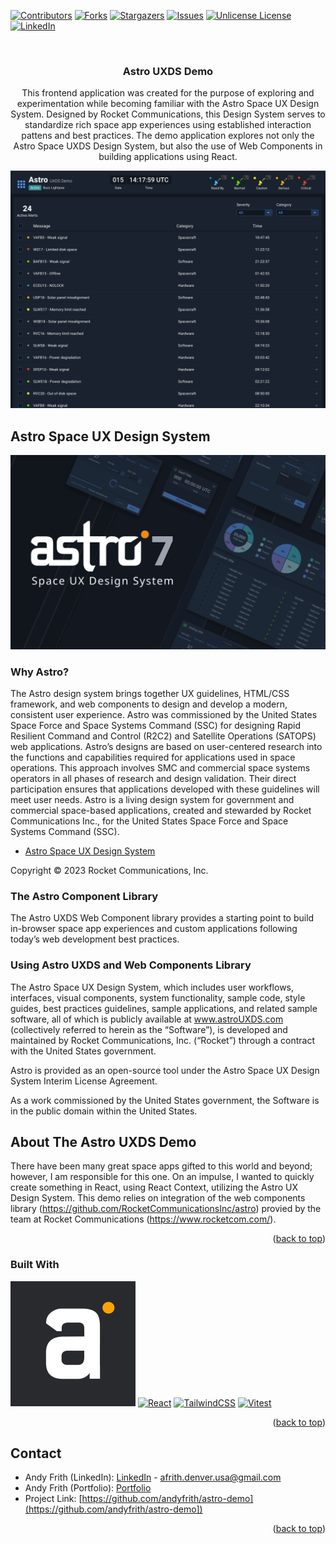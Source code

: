 <a id="readme-top"></a>

[![Contributors][contributors-shield]][contributors-url]
[![Forks][forks-shield]][forks-url]
[![Stargazers][stars-shield]][stars-url]
[![Issues][issues-shield]][issues-url]
[![Unlicense License][license-shield]][license-url]
[![LinkedIn][linkedin-shield]][linkedin-url]

<br />
<div align="center">
  <h3 align="center">Astro UXDS Demo</h3>

  <p align="center">
    This frontend application was created for the purpose of exploring and experimentation while becoming familiar with the Astro Space UX Design System.  Designed by Rocket Communications, this Design System serves to standardize rich space app experiences using established interaction pattens and best practices.  The demo application explores not only the Astro Space UXDS Design System, but also the use of Web Components in building applications using React.
  </p>
</div>

![Product Name Screen Shot][product-screenshot]

## Astro Space UX Design System

![Astro UX Design System Screen Shot][astro-uxds-screenshot]

### Why Astro?

The Astro design system brings together UX guidelines, HTML/CSS framework, and web components to design and develop a modern, consistent user experience. Astro was commissioned by the United States Space Force and Space Systems Command (SSC) for designing Rapid Resilient Command and Control (R2C2) and Satellite Operations (SATOPS) web applications. Astro’s designs are based on user-centered research into the functions and capabilities required for applications used in space operations. This approach involves SMC and commercial space systems operators in all phases of research and design validation. Their direct participation ensures that applications developed with these guidelines will meet user needs. Astro is a living design system for government and commercial space-based applications, created and stewarded by Rocket Communications Inc., for the United States Space Force and Space Systems Command (SSC).

- [Astro Space UX Design System](https://www.astrouxds.com/)

Copyright © 2023 Rocket Communications, Inc.

### The Astro Component Library

The Astro UXDS Web Component library provides a starting point to build in-browser space app experiences and custom applications following today’s web development best practices.

### Using Astro UXDS and Web Components Library

The Astro Space UX Design System, which includes user workflows, interfaces, visual components, system functionality, sample code, style guides, best practices guidelines, sample applications, and related sample software, all of which is publicly available at www.astroUXDS.com (collectively referred to herein as the “Software”), is developed and maintained by Rocket Communications, Inc. (“Rocket”) through a contract with the United States government.

Astro is provided as an open-source tool under the Astro Space UX Design System Interim License Agreement.

As a work commissioned by the United States government, the Software is in the public domain within the United States.

## About The Astro UXDS Demo

There have been many great space apps gifted to this world and beyond; however, I am responsible for this one. On an impulse, I wanted to quickly create something in React, using React Context, utilizing the Astro UX Design System. This demo relies on integration of the web components library (https://github.com/RocketCommunicationsInc/astro) provied by the team at Rocket Communications (https://www.rocketcom.com/).

<p align="right">(<a href="#readme-top">back to top</a>)</p>

### Built With

[![Astro][AstroUXDS]][Astro-url]
[![React][React.js]][React-url]
[![TailwindCSS][TailwindCSS]][TailwindCSS-url]
[![Vitest][Vitest]][Vitest-url]

<p align="right">(<a href="#readme-top">back to top</a>)</p>

## Contact

- Andy Frith (LinkedIn): [LinkedIn](https://www.linkedin.com/in/goodapplemedia/) - afrith.denver.usa@gmail.com
- Andy Frith (Portfolio): [Portfolio](https://andyfrith.com)
- Project Link: [https://github.com/andyfrith/astro-demo](https://github.com/andyfrith/astro-demo])

<p align="right">(<a href="#readme-top">back to top</a>)</p>

[contributors-shield]: https://img.shields.io/github/contributors/andyfrith/astro-demo.svg?style=for-the-badge
[contributors-url]: https://github.com/andyfrith/astro-demo/graphs/contributors
[forks-shield]: https://img.shields.io/github/forks/andyfrith/astro-demo.svg?style=for-the-badge
[forks-url]: https://github.com/andyfrith/astro-demo/network/members
[stars-shield]: https://img.shields.io/github/stars/andyfrith/astro-demo.svg?style=for-the-badge
[stars-url]: https://github.com/andyfrith/astro-demo/stargazers
[issues-shield]: https://img.shields.io/github/issues/andyfrith/astro-demo.svg?style=for-the-badge
[issues-url]: https://github.com/andyfrith/astro-demo/issues
[license-shield]: https://img.shields.io/github/license/andyfrith/astro-demo.svg?style=for-the-badge
[license-url]: https://github.com/andyfrith/astro-demo/blob/master/LICENSE.txt
[linkedin-shield]: https://img.shields.io/badge/-LinkedIn-black.svg?style=for-the-badge&logo=linkedin&colorB=555
[linkedin-url]: https://www.linkedin.com/in/goodapplemedia/
[product-screenshot]: public/screenshot.png
[astro-uxds-screenshot]: public/astro-uxds-screenshot.png
[AstroUXDS]: /public/astro_uxds_logo.jpeg
[Astro-url]: https://www.astrouxds.com/
[React.js]: https://img.shields.io/badge/React-20232A?style=for-the-badge&logo=react&logoColor=61DAFB
[React-url]: https://reactjs.org/
[Vitest]: https://img.shields.io/badge/vitest-6E9F18?style=for-the-badge&logo=vitest&logoColor=white
[Vitest-url]: https://vitest.dev/
[TailwindCSS]: https://img.shields.io/badge/Tailwind_CSS-grey?style=for-the-badge&logo=tailwind-css&logoColor=38B2AC
[TailwindCSS-url]: https://tailwindcss.com/
